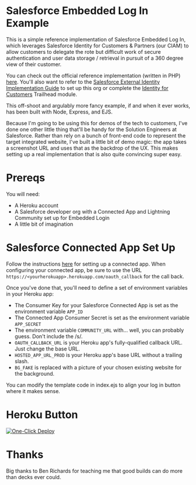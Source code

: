 # Salesforce Embedded Log In Example

This is a simple reference implementation of Salesforce Embedded Log In, which leverages Salesforce Identity for Customers & Partners (our CIAM) to allow customers to delegate the rote but difficult work of secure authentication and user data storage / retrieval in pursuit of a 360 degree view of their customer.

You can check out the official reference implementation (written in PHP) [here](https://github.com/salesforceidentity/embedded-login-example). You'll also want to refer to the [Salesforce External Identity Implementation Guide](https://developer.salesforce.com/docs/atlas.en-us.externalidentityImplGuide.meta/externalidentityImplGuide/external_identity_intro.htm) to set up this org or complete the [Identity for Customers](https://trailhead.salesforce.com/en/content/learn/modules/identity_external) Trailhead module.

This off-shoot and argulably more fancy example, if and when it ever works, has been built with Node, Express, and EJS. 

Because I'm going to be using this for demos of the tech to customers, I've done one other little thing that'll be handy for the Solution Engineers at Salesforce. Rather than rely on a bunch of front-end code to represent the target integrated website, I've built a little bit of demo magic: the app takes a screenshot URL and uses that as the backdrop of the UX. This makes setting up a real implementation that is also quite convincing super easy.

# Prereqs

You will need:

* A Heroku account
* A Salesforce developer org with a Connected App and Lightning Community set up for Embedded Login
* A little bit of imagination

# Salesforce Connected App Set Up
Follow the instructions [here](https://developer.salesforce.com/docs/atlas.en-us.externalidentityImplGuide.meta/externalidentityImplGuide/external_identity_login_step_2.htm) for setting up a connected app. When configuring your connected app, be sure to use the URL `https://<yourherokuapp>.herokuapp.com/oauth_callback` for the call back.

Once you've done that, you'll need to define a set of environment variables in your Heroku app:
* The Consumer Key for your Salesforce Connected App is set as the environment variable `APP_ID`
* The Connected App Consumer Secret is set as the environment variable `APP_SECRET`
* The environment variable `COMMUNITY_URL` with... well, you can probably guess. Don't include the /s/.
* `OAUTH_CALLBACK_URL` is your Heroku app's fully-qualified callback URL. Just change the base URL.
* `HOSTED_APP_URL_PROD` is your Heroku app's base URL without a trailing slash.
* `BG_FAKE` is replaced with a picture of your chosen existing website for the background. 

You can modify the template code in index.ejs to align your log in button where it makes sense.

# Heroku Button

[![One-Click Deploy](https://www.herokucdn.com/deploy/button.svg)](https://heroku.com/deploy)

# Thanks

Big thanks to Ben Richards for teaching me that good builds can do more than decks ever could.
